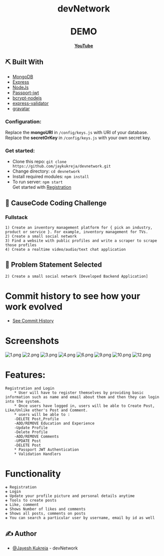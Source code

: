 <div align="center">

# devNetwork

</div>

<div align="center">

# DEMO

#### [YouTube](https://youtu.be/6WhdVqCRES8)

</div>

## ⛏️ Built With <a name = "tech_stack"></a>

- [MongoDB](https://www.mongodb.com/)
- [Express](https://expressjs.com/)
- [NodeJs](https://nodejs.org/en/)
- [Passport-jwt](http://www.passportjs.org/packages/passport-jwt/)
- [bcrypt-nodejs](https://www.npmjs.com/package/bcrypt-nodejs)
- [express-validator](https://www.npmjs.com/package/express-validator)
- [gravatar](https://www.npmjs.com/package/gravatar)

### Configuration:

Replace the **mongoURI** in `/config/keys.js` with URI of your database.
Replace the **secretOrKey** in `/config/keys.js` with your own secret key.

### Get started:

- Clone this repo: `git clone https://github.com/jaykukreja/devnetwork.git`
- Change directory: `cd devnetwork`
- Install required modules: `npm install`
- To run server: `npm start`\
  Get started with [Registration](http://localhost:5000/api/users/register)

## 🧐 CauseCode Coding Challenge <a name = "Create a small social network"></a>

### Fullstack

    1) Create an inventory management platform for { pick an industry, product or service }. For example, inventory management for TVs.
    2) Create a small social network
    3) Find a website with public profiles and write a scraper to scrape those profiles
    4) Create a realtime video/audio/text chat application

## 🧐 Problem Statement Selected <a name = "problem_statement"></a>

    2) Create a small social network [Developed Backend Application]
    
# Commit history to see how your work evolved

- [See Commit History](https://github.com/jaykukreja/devnetwork/commits/master/)

# Screenshots <a name = "Screenshots"></a>

<img src="screenshots/1.png" alt="1.png"/>
<img src="screenshots/2.png" alt="2.png"/>
<img src="screenshots/3.png" alt="3.png"/>
<img src="screenshots/4.png" alt="4.png"/>
<img src="screenshots/6.png" alt="6.png"/>
<img src="screenshots/9.png" alt="9.png"/>
<img src="screenshots/10.png" alt="10.png"/>
<img src="screenshots/12.png" alt="12.png"/>

# Features:

    Registration and Login
        * User will have to register themselves by providing basic information such as name and email about them and then they can login into the system.
        * Once users have logged in, users will be able to Create Post, Like/Unlike other's Post and Comment.
        * users will be able to :
        -DELETE Post,Profile 
        -ADD/REMOVE Education and Experience
        -Update Profile
        -Delete Profile
        -ADD/REMOVE Comments
        -UPDATE Post
        -DELETE Post
        * Passport JWT Authentication
        * Validation Handlers
        
        

# Functionality

    ❖ Registration
    ❖ Login
    ❖ Update your profile picture and personal details anytime
    ❖ Tools to create posts
    ❖ Like, comment
    ❖ Shows Number of likes and comments
    ❖ Shows all posts, comments on posts
    ❖ You can search a particular user by username, email by id as well

## ✍️ Author <a name = "Jayesh Kukreja"></a>

- [@Jayesh Kukreja](https://github.com/jaykukreja) - devNetwork
